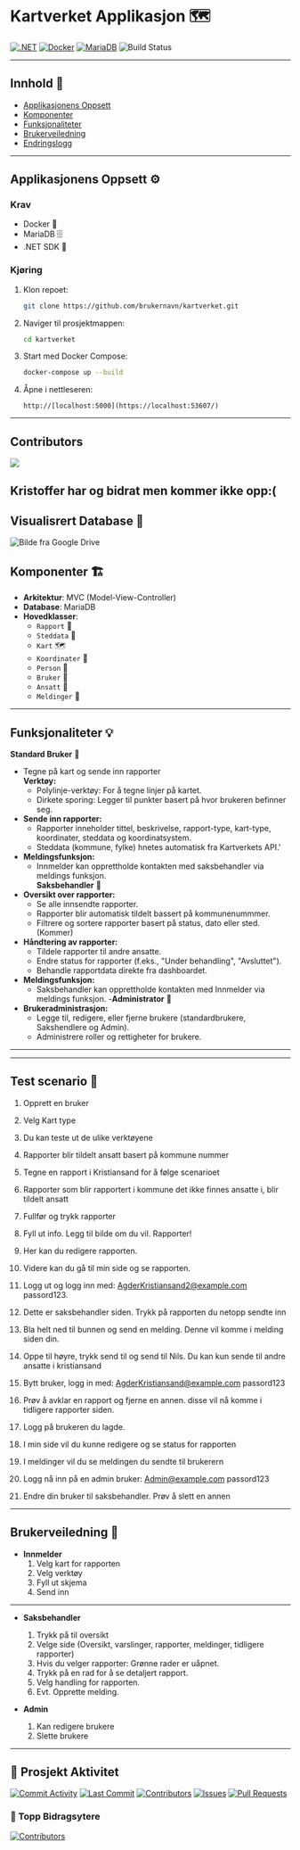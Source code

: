 
# **Kartverket Applikasjon** 🗺️

[![.NET](https://img.shields.io/badge/.NET-512BD4?style=for-the-badge&logo=dotnet&logoColor=white)](https://dotnet.microsoft.com/)
[![Docker](https://img.shields.io/badge/Docker-2496ED?style=for-the-badge&logo=docker&logoColor=white)](https://www.docker.com/)
[![MariaDB](https://img.shields.io/badge/MariaDB-003545?style=for-the-badge&logo=mariadb&logoColor=white)](https://mariadb.org/)
![Build Status](https://github.com/vebjornkjus/kartverket/workflows/.NET%20Build%20&%20Test/badge.svg)

---

## **Innhold** 📑
- [Applikasjonens Oppsett](#applikasjonens-oppsett)
- [Komponenter](#komponenter)
- [Funksjonaliteter](#funksjonaliteter)
- [Brukerveiledning](#brukerveiledning)
- [Endringslogg](#endringslogg)

---

## **Applikasjonens Oppsett** ⚙️

### **Krav**
- Docker 🐳
- MariaDB 🗄️
- .NET SDK 🔧

### **Kjøring**
1. Klon repoet:
   ```bash
   git clone https://github.com/brukernavn/kartverket.git
   ```
2. Naviger til prosjektmappen:
   ```bash
   cd kartverket
   ```
3. Start med Docker Compose:
   ```bash
   docker-compose up --build
   ```
4. Åpne i nettleseren:
   ```
   http://[localhost:5000](https://localhost:53607/)
   ```
---

## Contributors
<a href="https://github.com/vebjornkjus/kartverket/graphs/contributors">
  <img src="https://contrib.rocks/image?repo=vebjornkjus/kartverket" />
</a>

Kristoffer har og bidrat men kommer ikke opp:(
---

## **Visualisrert Database** 📑
![Bilde fra Google Drive](https://drive.google.com/uc?export=view&id=138KNbuhLaRDdX2dy3fIppUxjwNX8oaid)


## **Komponenter** 🏗️

- **Arkitektur**: MVC (Model-View-Controller)
- **Database**: MariaDB
- **Hovedklasser**:
  - `Rapport` 📝
  - `Steddata` 📍
  - `Kart` 🗺️
  - `Koordinater` 📐
  - `Person` 👤
  - `Bruker` 🔑
  - `Ansatt` 👔
  - `Meldinger` 💬

---

## **Funksjonaliteter** 💡

 **Standard Bruker** 👤
- Tegne på kart og sende inn rapporter  
  **Verktøy:**  
  - Polylinje-verktøy: For å tegne linjer på kartet.  
  - Dirkete sporing: Legger til punkter basert på hvor brukeren befinner seg.
- **Sende inn rapporter:**  
  - Rapporter inneholder tittel, beskrivelse, rapport-type, kart-type, koordinater, steddata og koordinatsystem.
  - Steddata (kommune, fylke) hnetes automatisk fra Kartverkets API.'
- **Meldingsfunksjon:**
  - Innmelder kan opprettholde kontakten med saksbehandler via meldings funksjon.   
 **Saksbehandler** 👔
- **Oversikt over rapporter:**  
  - Se alle innsendte rapporter.
  - Rapporter blir automatisk tildelt bassert på kommunenummmer.  
  - Filtrere og sortere rapporter basert på status, dato eller sted.(Kommer)  
- **Håndtering av rapporter:**  
  - Tildele rapporter til andre ansatte. 
  - Endre status for rapporter (f.eks., "Under behandling", "Avsluttet").  
  - Behandle rapportdata direkte fra dashboardet.
- **Meldingsfunksjon:**
  - Saksbehandler kan opprettholde kontakten med Innmelder via meldings funksjon. 
  -**Administrator** 👑
- **Brukeradministrasjon:**  
  - Legge til, redigere, eller fjerne brukere (standardbrukere, Sakshendlere og Admin).
  - Administrere roller og rettigheter for brukere.

---

---
## **Test scenario** 🧪
1. Opprett en bruker
2. Velg Kart type
3. Du kan teste ut de ulike verktøyene
4. Rapporter blir tildelt ansatt basert på kommune nummer
5. Tegne en rapport i Kristiansand for å følge scenarioet
6. Rapporter som blir rapportert i kommune det ikke finnes ansatte i, blir tildelt ansatt 
7. Fullfør og trykk rapporter
8. Fyll ut info. Legg til bilde om du vil. Rapporter!
9. Her kan du redigere rapporten.
10. Videre kan du gå til min side og se rapporten.

11. Logg ut og logg inn med:
   AgderKristiansand2@example.com
   passord123.
12. Dette er saksbehandler siden. Trykk på rapporten du netopp sendte inn
13. Bla helt ned til bunnen og send en melding. Denne vil komme i melding siden din.
14. Oppe til høyre, trykk send til og send til Nils. Du kan kun sende til andre ansatte i kristiansand
15. Bytt bruker, logg in med:
    AgderKristiansand@example.com
    passord123
16. Prøv å avklar en rapport og fjerne en annen. disse vil nå komme i tidligere rapporter siden.
17. Logg på brukeren du lagde.
18. I min side vil du kunne redigere og se status for rapporten
19. I meldinger vil du se meldingen du sendte til brukerern
20. Logg nå inn på en admin bruker:
    Admin@example.com
    passord123
21. Endre din bruker til saksbehandler. Prøv å slett en annen

---

## **Brukerveiledning** 📖
- **Innmelder**
  1. Velg kart for rapporten
  2. Velg verktøy
  3. Fyll ut skjema
  4. Send inn
---
 
- **Saksbehandler**
    1. Trykk på til oversikt
    2. Velge side (Oversikt, varslinger, rapporter, meldinger, tidligere rapporter)
    3. Hvis du velger rapporter: Grønne rader er uåpnet.
    4. Trykk på en rad for å se detaljert rapport.
    5. Velg handling for rapporten.
    6. Evt. Opprette melding.

- **Admin**
   1. Kan redigere brukere
   2. Slette brukere
---


## 🔄 Prosjekt Aktivitet

[![Commit Activity](https://img.shields.io/github/commit-activity/m/vebjornkjus/kartverket)](https://github.com/vebjornkjus/kartverket/commits/main)
[![Last Commit](https://img.shields.io/github/last-commit/vebjornkjus/kartverket)](https://github.com/vebjornkjus/kartverket/commits/main)
[![Contributors](https://img.shields.io/github/contributors/vebjornkjus/kartverket)](https://github.com/vebjornkjus/kartverket/graphs/contributors)
[![Issues](https://img.shields.io/github/issues/vebjornkjus/kartverket)](https://github.com/vebjornkjus/kartverket/issues)
[![Pull Requests](https://img.shields.io/github/issues-pr/vebjornkjus/kartverket)](https://github.com/vebjornkjus/kartverket/pulls)

### 👥 Topp Bidragsytere
[![Contributors](https://contrib.rocks/image?repo=vebjornkjus/kartverket)](https://github.com/vebjornkjus/kartverket/graphs/contributors)

